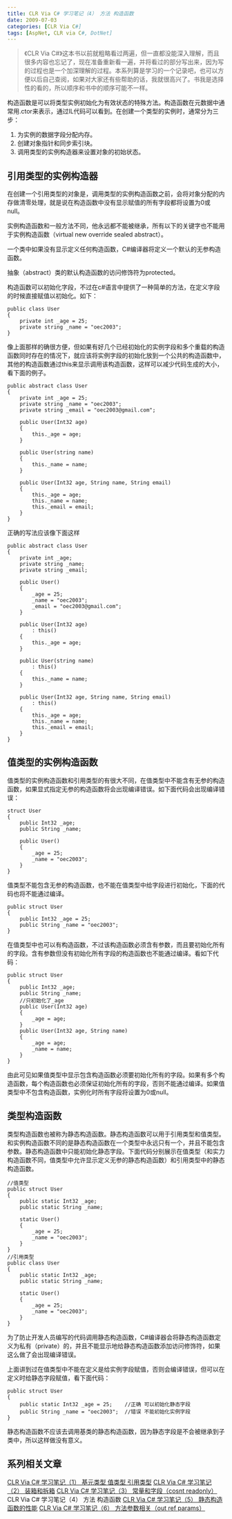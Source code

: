 ```yaml
---
title: CLR Via C# 学习笔记（4） 方法 构造函数
date: 2009-07-03
categories: [CLR Via C#]
tags: [AspNet, CLR via C#, DotNet]
---
```


> 《CLR Via C#》这本书以前就粗略看过两遍，但一直都没能深入理解，而且很多内容也忘记了，现在准备重新看一遍，并将看过的部分写出来，因为写的过程也是一个加深理解的过程。本系列算是学习的一个记录吧，也可以方便以后自己查阅，如果对大家还有些帮助的话，我就很高兴了。书我是选择性的看的，所以顺序和书中的顺序可能不一样。

构造函数是可以将类型实例初始化为有效状态的特殊方法。构造函数在元数据中通常用.ctor来表示，通过IL代码可以看到。在创建一个类型的实例时，通常分为三步：

1. 为实例的数据字段分配内存。
2. 创建对象指针和同步索引块。
3. 调用类型的实例构造器来设置对象的初始状态。

## 引用类型的实例构造器

在创建一个引用类型的对象是，调用类型的实例构造函数之前，会将对象分配的内存做清零处理，就是说在构造函数中没有显示赋值的所有字段都将设置为0或null。

实例构造函数和一般方法不同，他永远都不能被继承，所有以下的关键字也不能用于实例构造函数（virtual new override sealed abstract）。

一个类中如果没有显示定义任何构造函数，C#编译器将定义一个默认的无参构造函数。

抽象（abstract）类的默认构造函数的访问修饰符为protected。

构造函数可以初始化字段，不过在c#语言中提供了一种简单的方法，在定义字段的时候直接赋值以初始化。如下：

```
public class User
{
    private int _age = 25;
    private string _name = "oec2003";
}
```

像上面那样的确很方便，但如果有好几个已经初始化的实例字段和多个重载的构造函数同时存在的情况下，就应该将实例字段的初始化放到一个公共的构造函数中，其他的构造函数通过this来显示调用该构造函数，这样可以减少代码生成的大小，看下面的例子。

```
public abstract class User
{
    private int _age = 25;
    private string _name = "oec2003";
    private string _email = "oec2003@gmail.com";

    public User(Int32 age)
    {
        this._age = age;
    }

    public User(string name)
    {
        this._name = name;
    }

    public User(Int32 age, String name, String email)
    {
        this._age = age;
        this._name = name;
        this._email = email;
    }
}
```

正确的写法应该像下面这样

```
public abstract class User
{
    private int _age;
    private string _name;
    private string _email;

    public User()
    {
        _age = 25;
        _name = "oec2003";
        _email = "oec2003@gmail.com";
    }

    public User(Int32 age)
        : this()
    {
        this._age = age;
    }

    public User(string name)
        : this()
    {
        this._name = name;
    }

    public User(Int32 age, String name, String email)
        : this()
    {
        this._age = age;
        this._name = name;
        this._email = email;
    }
}
```

## 值类型的实例构造函数

值类型的实例构造函数和引用类型的有很大不同，在值类型中不能含有无参的构造函数，如果显式指定无参的构造函数将会出现编译错误。如下面代码会出现编译错误：

```
struct User
{
    public Int32 _age;
    public String _name;

    public User()
    {
        _age = 25;
        _name = "oec2003";
    }
}
```

值类型不能包含无参的构造函数，也不能在值类型中给字段进行初始化，下面的代码也将不能通过编译。

```
public struct User
{
    public Int32 _age = 25;
    public String _name = "oec2003";
}
```

在值类型中也可以有构造函数，不过该构造函数必须含有参数，而且要初始化所有的字段。含有参数但没有初始化所有字段的构造函数也不能通过编译。看如下代码：

```
public struct User
{
    public Int32 _age;
    public String _name;
    //只初始化了_age
    public User(Int32 age)
    {
        _age = age;
    }
    public User(Int32 age, String name)
    {
        _age = age;
        _name = name;
    }
}
```

由此可见如果值类型中显示包含构造函数必须要初始化所有的字段。如果有多个构造函数，每个构造函数也必须保证初始化所有的字段，否则不能通过编译。如果值类型中不包含构造函数，实例化时所有字段将设置为0或null。

## 类型构造函数

类型构造函数也被称为静态构造函数。静态构造函数可以用于引用类型和值类型。和实例构造函数不同的是静态构造函数在一个类型中永远只有一个，并且不能包含参数。静态构造函数中只能初始化静态字段。下面代码分别展示在值类型（和实力构造函数不同，值类型中允许显示定义无参的静态构造函数）和引用类型中的静态构造函数。

```
//值类型
public struct User
{
    public static Int32 _age;
    public static String _name;

    static User()
    {
        _age = 25;
        _name = "oec2003";
    }
}
//引用类型
public class User
{
    public static Int32 _age;
    public static String _name;

    static User()
    {
        _age = 25;
        _name = "oec2003";
    }
}
```

为了防止开发人员编写的代码调用静态构造函数，C#编译器会将静态构造函数定义为私有（private）的，并且不能显示地给静态构造函数添加访问修饰符，如果这么做了会出现编译错误。

上面讲到过在值类型中不能在定义是给实例字段赋值，否则会编译错误，但可以在定义时给静态字段赋值，看下面代码：

```
public struct User
{
    public static Int32 _age = 25;    //正确 可以初始化静态字段
    public String _name = "oec2003";  //错误 不能初始化实例字段
}
```

静态构造函数不应该去调用基类的静态构造函数，因为静态字段是不会被继承到子类中，所以这样做没有意义。

## 系列相关文章

[CLR Via C# 学习笔记（1） 基元类型 值类型 引用类型](http://blog.fwhyy.com/2009/06/clr-via-csharp-learning-notes-1-primitive-types/)
[CLR Via C# 学习笔记（2） 装箱和拆箱](http://blog.fwhyy.com/2009/06/clr-via-csharp-learning-notes-2-boxing-and-unboxing/)
[CLR Via C# 学习笔记（3） 常量和字段（cosnt readonly）](http://blog.fwhyy.com/2009/06/clr-via-csharp-learning-notes-3-constants-and-fields/)
CLR Via C# 学习笔记（4） 方法 构造函数
[CLR Via C# 学习笔记（5） 静态构造函数的性能](http://blog.fwhyy.com/2009/07/clr-via-csharp-learning-notes-5-the-performance-of-the-static-constructor/)
[CLR Via C# 学习笔记（6） 方法参数相关（out ref params）](http://blog.fwhyy.com/2009/07/clr-via-csharp-learning-notes-6-the-method-parameters-related/)


